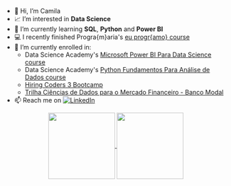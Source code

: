 - 👋 Hi, I’m Camila
- 📈 I’m interested in **Data Science**
- 🌱 I’m currently learning **SQL**, **Python** and **Power BI**
- 💻 I recently finished Progra{m}aria's <a href="https://www.programaria.org/curso-online-euprogramo/">eu progr{amo} course</a></li>
- 🚀 I’m currently enrolled in:
    <ul>
      <li>Data Science Academy's <a href="https://www.datascienceacademy.com.br/course/microsoft-power-bi-para-data-science">Microsoft Power BI Para Data Science course</a></li>
    <li>Data Science Academy's <a href="https://www.datascienceacademy.com.br/course/python-fundamentos">Python Fundamentos Para Análise de Dados course</a></li>
    <li><a href="https://www.hiringcoders.com.br/">Hiring Coders 3 Bootcamp</a></li>
    <li><a href="https://cursos.modalmais.com.br/">Trilha Ciências de Dados para o Mercado Financeiro - Banco Modal</a></li>
    </ul>
- 📫 Reach me on <a href="https://www.linkedin.com/in/camilalm-teixeira/"><img src="https://img.shields.io/badge/Linkedin-0077b5?style=flat&logo=linkedin" alt="LinkedIn" /></a>

<div align=center>
    <a href="https://github.com/alteregocamila">
        <img height="150em" align="center" src="https://github-readme-stats.vercel.app/api?username=alteregocamila&theme=merko&show_icons=true"/>
        <img height="150em" align="center" src="https://github-readme-stats.vercel.app/api/top-langs/?username=alteregocamila&layout=compact&theme=merko"/>
    </a>
</div>

<!---
alteregocamila/alteregocamila is a ✨ special ✨ repository because its `README.md` (this file) appears on your GitHub profile.
You can click the Preview link to take a look at your changes.
--->

